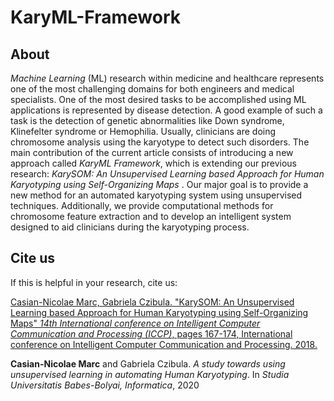 # KaryML-Framework
## About

_Machine Learning_ (ML) research within medicine and healthcare represents one of the most challenging domains for both engineers and medical specialists. One of the most desired tasks to be accomplished using ML applications is represented by disease detection. A good example of such a task is the detection of genetic abnormalities like Down syndrome, Klinefelter syndrome or Hemophilia. Usually, clinicians are doing chromosome analysis using the karyotype to detect such disorders. The main contribution of the current article consists of introducing a new approach called _KaryML Framework_, which is extending our previous research: _KarySOM: An Unsupervised Learning based Approach for Human Karyotyping using Self-Organizing Maps_ . Our major goal is to provide a new method for an automated karyotyping system using unsupervised techniques. Additionally, we provide computational methods for chromosome feature extraction and to develop an intelligent system designed to aid clinicians during the karyotyping process.

## Cite us
If this is helpful in your research, cite us: 

  [Casian-Nicolae Marc, Gabriela Czibula. "KarySOM: An Unsupervised Learning based Approach for Human Karyotyping using Self-Organizing Maps" *14th International conference on Intelligent Computer Communication and Processing (ICCP)*, pages 167-174, International conference on Intelligent Computer Communication and Processing. 2018.](https://www.researchgate.net/publication/329064942_KarySOM_An_Unsupervised_Learning_based_Approach_for_Human_Karyotyping_using_Self-Organizing_Maps)
  
   __Casian-Nicolae Marc__ and Gabriela Czibula.
  _A study towards using unsupervised learning in automating Human Karyotyping_.
  In _Studia Universitatis Babes-Bolyai, Informatica_, 2020

